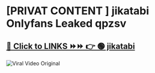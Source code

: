
 # [PRIVAT CONTENT ] jikatabi Onlyfans Leaked qpzsv

## <h2><a href="https://clipsfans.com/jikatabi&ref=git">🔗 Click to LINKS ⏩⏩ 👉 🟢 jikatabi </a></h2>

<a href="https://clipsfans.com/jikatabi&ref=git" rel="nofollow" data-target="animated-image.originalLink"><img src="https://i.ibb.co.com/xMMVF88/686577567.gif" alt="Viral Video Original" style="max-width: 100%; display: inline-block;" data-target="animated-image.originalImage"></a>

